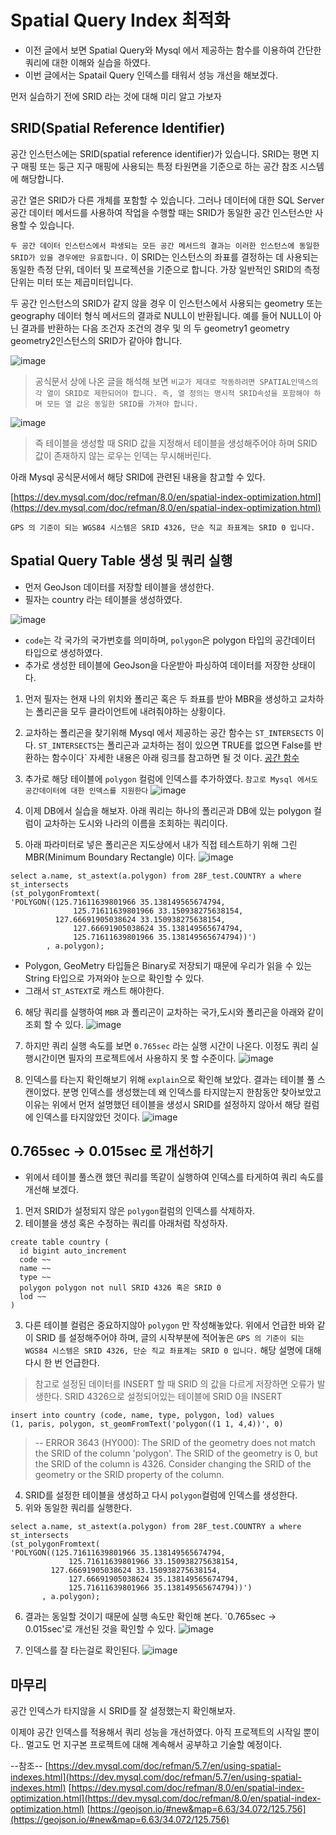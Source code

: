 # Spatial Query Index 최적화

  - 이전 글에서 보면 Spatial Query와 Mysql 에서 제공하는 함수를 이용하여 간단한 쿼리에 대한 이해와 실습을 하였다.
  - 이번 글에서는 Spatail Query 인덱스를 태워서 성능 개선을 해보겠다.

  먼저 실습하기 전에 SRID 라는 것에 대해 미리 알고 가보자

  ## SRID(Spatial Reference Identifier)
  
  공간 인스턴스에는 SRID(spatial reference identifier)가 있습니다. SRID는 평면 지구 매핑 또는 둥근 지구 매핑에 사용되는 특정 타원면을 기준으로 하는 공간 참조 시스템에 해당합니다.

  공간 열은 SRID가 다른 개체를 포함할 수 있습니다. 그러나 데이터에 대한 SQL Server 공간 데이터 메서드를 사용하여 작업을 수행할 때는 SRID가 동일한 공간 인스턴스만 사용할 수 있습니다. 

  `두 공간 데이터 인스턴스에서 파생되는 모든 공간 메서드의 결과는 이러한 인스턴스에 동일한 SRID가 있을 경우에만 유효합니다.` 이 SRID는 인스턴스의 좌표를 결정하는 데 사용되는 동일한 측정 단위, 데이터 및 프로젝션을 기준으로 합니다. 가장 일반적인 SRID의 측정 단위는 미터 또는 제곱미터입니다.

  두 공간 인스턴스의 SRID가 같지 않을 경우 이 인스턴스에서 사용되는 geometry 또는 geography 데이터 형식 메서드의 결과로 NULL이 반환됩니다. 예를 들어 NULL이 아닌 결과를 반환하는 다음 조건자 조건의 경우 및 의 두 geometry1 geometry geometry2인스턴스의 SRID가 같아야 합니다.
  
![image](https://user-images.githubusercontent.com/79154652/215309361-6fab0de3-d4f5-47ff-999c-ee18856f061c.png)

> 공식문서 상에 나온 글을 해석해 보면 `비교가 제대로 작동하려면 SPATIAL인덱스의 각 열이 SRID로 제한되어야 합니다. 즉, 열 정의는 명시적 SRID속성을 포함해야 하며 모든 열 값은 동일한 SRID를 가져야 합니다.`

![image](https://user-images.githubusercontent.com/79154652/215309495-f3e73d81-ef32-4113-a763-6022146efe55.png)

> 즉 테이블을 생성할 때 SRID 값을 지정해서 테이블을 생성해주어야 하며 SRID 값이 존재하지 않는 로우는 인덱는 무시해버린다.
  
  아래 Mysql 공식문서에서 해당 SRID에 관련된 내용을 참고할 수 있다.
  
  [https://dev.mysql.com/doc/refman/8.0/en/spatial-index-optimization.html](https://dev.mysql.com/doc/refman/8.0/en/spatial-index-optimization.html)
  
  `GPS 의 기준이 되는 WGS84 시스템은 SRID 4326, 단순 직교 좌표계는 SRID 0 입니다.`
  
  
  ## Spatial Query Table 생성 및 쿼리 실행
  
  - 먼저 GeoJson 데이터를 저장할 테이블을 생성한다.
  - 필자는 country 라는 테이블을 생성하였다.
  
  ![image](https://user-images.githubusercontent.com/79154652/215325948-95c1d1ce-33f0-49f5-b1ae-14da0d6fbc1c.png)

  - `code`는 각 국가의 국가번호를 의미하며, `polygon`은 polygon 타입의 공간데이터 타입으로 생성하였다.
  - 추가로 생성한 테이블에 GeoJson을 다운받아 파싱하여 데이터를 저장한 상태이다.
  
  
  1. 먼저 필자는 현재 나의 위치와 폴리곤 혹은 두 좌표를 받아 MBR을 생성하고 교차하는 폴리곤을 모두 클라이언트에 내려줘야하는 상황이다.
  2. 교차하는 폴리곤을 찾기위해 Mysql 에서 제공하는 공간 함수는 `ST_INTERSECTS` 이다. `ST_INTERSECTS`는 폴리곤과 교차하는 점이 있으면 TRUE를 없으면 False를 반환하는 함수이다` 자세한 내용은 아래 링크를 참고하면 될 것 이다.
     [공간 함수](https://dev.mysql.com/doc/refman/5.7/en/spatial-function-reference.html)
  3. 추가로 해당 테이블에 `polygon` 컬럼에 인덱스를 추가하였다. `참고로 Mysql 에서도 공간데이터에 대한 인덱스를 지원한다`
    ![image](https://user-images.githubusercontent.com/79154652/215327405-2feb1f1b-020f-40d3-b4e3-959ff2d4bb70.png)

  4. 이제 DB에서 실습을 해보자. 아래 쿼리는 하나의 폴리곤과 DB에 있는 polygon 컬럼이 교차하는 도시와 나라의 이름을 조회하는 쿼리이다.
  5. 아래 파라미터로 넣은 폴리곤은 지도상에서 내가 직접 테스트하기 위해 그린 MBR(Minimum Boundary Rectangle) 이다.
     ![image](https://user-images.githubusercontent.com/79154652/215327842-1a4383c0-3296-4f8a-b7b2-c7946411335f.png)
 
  ~~~mysql
  select a.name, st_astext(a.polygon) from 28F_test.COUNTRY a where st_intersects
  (st_polygonFromtext(
  'POLYGON((125.71611639801966 35.138149565674794,
		        125.71611639801966 33.150938275638154,
            127.66691905038624 33.150938275638154,
		        127.66691905038624 35.138149565674794,
		        125.71611639801966 35.138149565674794))')
          , a.polygon);
  
  ~~~
  - Polygon, GeoMetry 타입들은 Binary로 저장되기 때문에 우리가 읽을 수 있는 String 타입으로 가져와야 눈으로 확인할 수 있다.
  - 그래서 `ST_ASTEXT`로 캐스트 해야한다.

  6. 해당 쿼리를 실행하여 `MBR` 과 폴리곤이 교차하는 국가,도시와 폴리곤을 아래와 같이 조회 할 수 있다.
  ![image](https://user-images.githubusercontent.com/79154652/215327966-f115e76a-2255-47d5-bbf7-7cdc8a3de62e.png)

  7. 하지만 쿼리 실행 속도를 보면 `0.765sec` 라는 실행 시간이 나온다. 이정도 쿼리 실행시간이면 필자의 프로젝트에서 사용하지 못 할 수준이다.
  ![image](https://user-images.githubusercontent.com/79154652/215328100-a30afdb2-3fdb-4b94-8564-b951fcc3ae7a.png)
  
  8. 인덱스를 타는지 확인해보기 위해 `explain`으로 확인해 보았다. 결과는 테이블 풀 스캔이었다. 분명 인덱스를 생성했는데 왜 인덱스를 타지않는지 한참동안 찾아보았고 이유는 위에서 먼저 설명했던 테이블을 생성시 SRID를 설정하지 않아서 해당 컬럼에 인덱스를 타지않았던 것이다.
![image](https://user-images.githubusercontent.com/79154652/215328180-842407f6-31d7-47fe-ae3a-338a35da955f.png)

 
 ## 0.765sec -> 0.015sec 로 개선하기
 
 - 위에서 테이블 풀스캔 했던 쿼리를 똑같이 실행하여 인덱스를 타게하여 쿼리 속도를 개선해 보겠다.


  1. 먼저 SRID가 설정되지 않은 `polygon`컬럼의 인덱스를 삭제하자.
  2. 테이블을 생성 혹은 수정하는 쿼리를 아래처럼 작성하자.
  ~~~
  create table country (
    id bigint auto_increment
    code ~~
    name ~~
    type ~~
    polygon polygon not null SRID 4326 혹은 SRID 0
    lod ~~
  )
  ~~~
  
 3. 다른 테이블 컬럼은 중요하지않아 `polygon` 만 작성해놓았다. 위에서 언급한 바와 같이 SRID 를 설정해주어야 하며, 글의 시작부분에 적어놓은 `GPS 의 기준이 되는 WGS84 시스템은 SRID 4326, 단순 직교 좌표계는 SRID 0 입니다.` 해당 설명에 대해 다시 한 번 언급한다.
 
 > 참고로 설정된 데이터를 INSERT 할 때 SRID 의 값을 다르게 저장하면 오류가 발생한다. SRID 4326으로 설정되어있는 테이블에 SRID 0을 INSERT
 ~~~
 insert into country (code, name, type, polygon, lod) values
 (1, paris, polygon, st_geomFromText('polygon((1 1, 4,4))', 0)
 ~~~
 > -- ERROR 3643 (HY000): The SRID of the geometry does not match the SRID of the column 'polygon'. The SRID of the geometry is 0, but the SRID of the column is 4326. Consider changing the SRID of the geometry or the SRID property of the column.


  4. SRID를 설정한 테이블을 생성하고 다시 `polygon`컬럼에 인덱스를 생성한다.
  5. 위와 동일한 쿼리를 실행한다.
   ~~~mysql
  select a.name, st_astext(a.polygon) from 28F_test.COUNTRY a where st_intersects
  (st_polygonFromtext(
  'POLYGON((125.71611639801966 35.138149565674794,
		        125.71611639801966 33.150938275638154,
            127.66691905038624 33.150938275638154,
		        127.66691905038624 35.138149565674794,
		        125.71611639801966 35.138149565674794))')
          , a.polygon);
  ~~~
  6. 결과는 동일할 것이기 때문에 실행 속도만 확인해 본다. `0.765sec -> 0.015sec'로 개선된 것을 확인할 수 있다.
  ![image](https://user-images.githubusercontent.com/79154652/215329563-95dcff85-a423-46b5-9b7d-2e0c727d07c2.png)
  
  7. 인덱스를 잘 타는걸로 확인된다.
  ![image](https://user-images.githubusercontent.com/79154652/215329781-ebe219a2-b490-4139-bf53-8bec8d872a58.png)



## 마무리

공간 인덱스가 타지않을 시 SRID를 잘 설정했는지 확인해보자. 

이제야 공간 인덱스를 적용해서 쿼리 성능을 개선하였다. 아직 프로젝트의 시작일 뿐이다.. 멀고도 먼 지구본 프로젝트에 대해 계속해서 공부하고 기술할 예정이다.


--참조--
[https://dev.mysql.com/doc/refman/5.7/en/using-spatial-indexes.html](https://dev.mysql.com/doc/refman/5.7/en/using-spatial-indexes.html)
[https://dev.mysql.com/doc/refman/8.0/en/spatial-index-optimization.html](https://dev.mysql.com/doc/refman/8.0/en/spatial-index-optimization.html)
[https://geojson.io/#new&map=6.63/34.072/125.756](https://geojson.io/#new&map=6.63/34.072/125.756)
